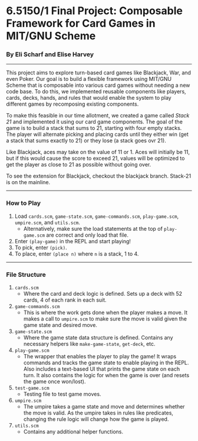 # 6.5150/1 Final Project: Composable Framework for Card Games in MIT/GNU Scheme
### By Eli Scharf and Elise Harvey

---

This project aims to explore turn-based card games like Blackjack, War, and even Poker. Our goal is to build a flexible framework using MIT/GNU Scheme that is composable into various card games without needing a new code base. To do this, we implemented reusable components like players, cards, decks, hands, and rules that would enable the system to play different games by recomposing existing components.  

To make this feasible in our time allotment, we created a game called *Stack 21* and implemented it using our card game components. The goal of the game is to build a stack that sums to 21, starting with four empty stacks. The player will alternate picking and placing cards until they either win (get a stack that sums exactly to 21) or they lose (a stack goes ovr 21).

Like Blackjack, aces may take on the value of 11 or 1. Aces will initially be 11, but if this would cause the score to exceed 21, values will be optimized to get the player as close to 21 as possible without going over.

To see the extension for Blackjack, checkout the blackjack branch. Stack-21 is on the mainline.

---

### How to Play

1. Load `cards.scm`, `game-state.scm`, `game-commands.scm`, `play-game.scm`, `umpire.scm`, and `utils.scm`.
    - Alternatively, make sure the load statements at the top of `play-game.scm` are correct and only load that file.
2. Enter `(play-game)` in the REPL and start playing!
3. To pick, enter `(pick)`.
4. To place, enter `(place n)` where `n` is a stack, 1 to 4.

---

### File Structure

1. `cards.scm`
    - Where the card and deck logic is defined. Sets up a deck with 52 cards, 4 of each rank in each suit. 
2. `game-commands.scm`
    - This is where the work gets done when the player makes a move. It makes a call to `umpire.scm` to make sure the move is valid given the game state and desired move. 
3. `game-state.scm`
    - Where the game state data structure is defined. Contains any necessary helpers like `make-game-state`, `get-deck`, etc.
4. `play-game.scm`
    - The wrapper that enables the player to play the game! It wraps commands and tracks the game state to enable playing in the REPL. Also includes a text-based UI that prints the game state on each turn. It also contains the logic for when the game is over (and resets the game once won/lost).
5. `test-game.scm`
    - Testing file to test game moves.
6. `umpire.scm`
    - The umpire takes a game state and move and determines whether the move is valid. As the umpire takes in rules like predicates, changing the rule logic will change how the game is played.
7. `utils.scm`
    - Contains any additional helper functions. 